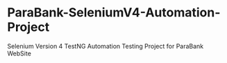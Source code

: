 # ParaBank-SeleniumV4-Automation-Project
Selenium Version 4 TestNG Automation Testing Project for ParaBank WebSite
